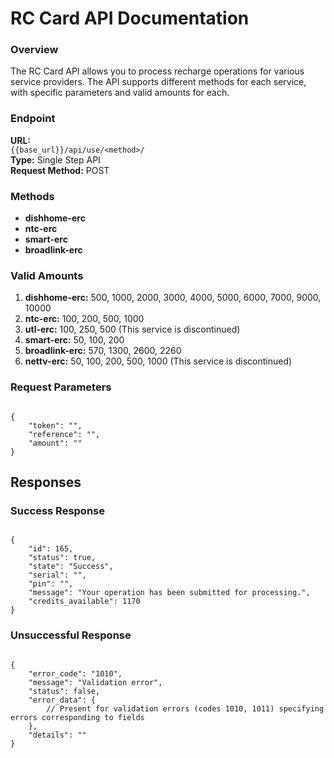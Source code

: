 # RC Card API Documentation

### Overview

The RC Card API allows you to process recharge operations for various service providers. The API supports different methods for each service, with specific parameters and valid amounts for each.

### Endpoint

**URL:**  
`{{base_url}}/api/use/<method>/`  
**Type:** Single Step API  
**Request Method:** POST
 
### Methods

- **dishhome-erc**
- **ntc-erc**
- **smart-erc**
- **broadlink-erc**

### Valid Amounts

1. **dishhome-erc:** 500, 1000, 2000, 3000, 4000, 5000, 6000, 7000, 9000, 10000
2. **ntc-erc:** 100, 200, 500, 1000
3. **utl-erc:** 100, 250, 500 (This service is discontinued)
4. **smart-erc:** 50, 100, 200
5. **broadlink-erc:** 570, 1300, 2600, 2260
6. **nettv-erc:** 50, 100, 200, 500, 1000 (This service is discontinued)

### Request Parameters

<pre><code class="json">
{
    "token": "<token-provided>",
    "reference": "<unique-reference>",
    "amount": "<amount>"
}
</code></pre>

## Responses
### Success Response


<pre><code class="json">
{
    "id": 165,
    "status": true,
    "state": "Success",
    "serial": "<Serial Number:string>",
    "pin": "<Pin Number:string>",
    "message": "Your operation has been submitted for processing.",
    "credits_available": 1170
}
</code></pre>

### Unsuccessful Response

<pre><code class="json">
{
    "error_code": "1010",
    "message": "Validation error",
    "status": false,
    "error_data": {
        // Present for validation errors (codes 1010, 1011) specifying errors corresponding to fields
    },
    "details": "<empty for validation error, error details(string) for other errors>"
}
</code></pre>
